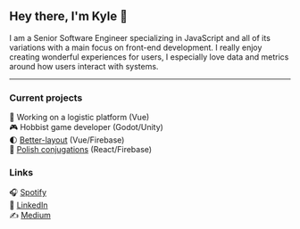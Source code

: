 ## Hey there, I'm Kyle 👋
I am a Senior Software Engineer specializing in JavaScript and all of its variations with a main focus on front-end development. I really enjoy creating wonderful experiences for users, I especially love data and metrics around how users interact with systems.

---
### Current projects
🚚 Working on a logistic platform (Vue)  
🎮 Hobbist game developer (Godot/Unity)  
🌓 [Better-layout](https://www.better-layout.com/) (Vue/Firebase)  
📖 [Polish conjugations](https://polish-verbs.web.app/) (React/Firebase)
### Links
🎧 [Spotify](https://open.spotify.com/user/kyleopperman)  
👔 [LinkedIn](https://www.linkedin.com/in/kyle-opperman/)  
✍️ [Medium](https://medium.com/@kyle_77228)

<!--
**MrOpperman/MrOpperman** is a ✨ _special_ ✨ repository because its `README.md` (this file) appears on your GitHub profile.

Here are some ideas to get you started:

- 👯 I’m looking to collaborate on ...
- 🤔 I’m looking for help with ...
- 💬 Ask me about ...
- 😄 Pronouns: ...
- ⚡ Fun fact: ...
-->
